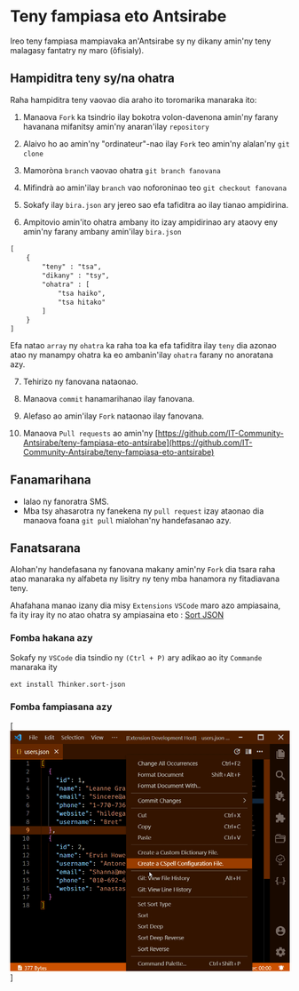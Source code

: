 # Teny fampiasa eto Antsirabe
Ireo teny fampiasa mampiavaka an'Antsirabe sy ny dikany amin'ny teny malagasy fantatry ny maro (ôfisialy).

## Hampiditra teny sy/na ohatra
Raha hampiditra teny vaovao dia araho ito toromarika manaraka ito:

1. Manaova `Fork` ka tsindrio ilay bokotra volon-davenona amin'ny farany havanana mifanitsy amin'ny anaran'ilay `repository`  
2. Alaivo ho ao amin'ny "ordinateur"-nao ilay `Fork` teo amin'ny alalan'ny `git clone`

3. Mamoròna `branch` vaovao ohatra `git branch fanovana`

4. Mifindrà ao amin'ilay `branch` vao noforoninao teo `git checkout fanovana`

5. Sokafy ilay `bira.json` ary jereo sao efa tafiditra ao ilay tianao ampidirina.

6. Ampitovio amin'ito ohatra ambany ito izay ampidirinao ary ataovy eny amin'ny farany ambany amin'ilay `bira.json`

```
[
    {
        "teny" : "tsa",
        "dikany" : "tsy",
        "ohatra" : [
            "tsa haiko",
            "tsa hitako"
        ]
    }
]
```

Efa natao `array` ny `ohatra` ka raha toa ka efa tafiditra ilay `teny` dia azonao atao ny manampy ohatra ka eo ambanin'ilay `ohatra` farany no anoratana azy.

7. Tehirizo ny fanovana nataonao.

8. Manaova `commit` hanamarihanao ilay fanovana.

9. Alefaso ao amin'ilay `Fork` nataonao ilay fanovana.

10. Manaova `Pull requests` ao amin'ny [https://github.com/IT-Community-Antsirabe/teny-fampiasa-eto-antsirabe](https://github.com/IT-Community-Antsirabe/teny-fampiasa-eto-antsirabe)

## Fanamarihana
- Ialao ny fanoratra SMS.
- Mba tsy ahasarotra ny fanekena ny `pull request` izay ataonao dia manaova foana `git pull` mialohan'ny handefasanao azy.

## Fanatsarana
Alohan'ny handefasana ny fanovana makany amin'ny `Fork` dia tsara raha atao manaraka ny alfabeta ny lisitry ny teny mba hanamora ny fitadiavana teny.

Ahafahana manao izany dia misy `Extensions` `VSCode` maro azo ampiasaina, fa ity iray ity no atao ohatra sy ampiasaina eto : [Sort JSON](https://marketplace.visualstudio.com/items?itemName=Thinker.sort-json)

### Fomba hakana azy
Sokafy ny `VSCode` dia tsindio ny `(Ctrl + P)` ary adikao ao ity `Commande` manaraka ity

```
ext install Thinker.sort-json
```
### Fomba fampiasana azy 
[![preview](./images/preview.gif)]
